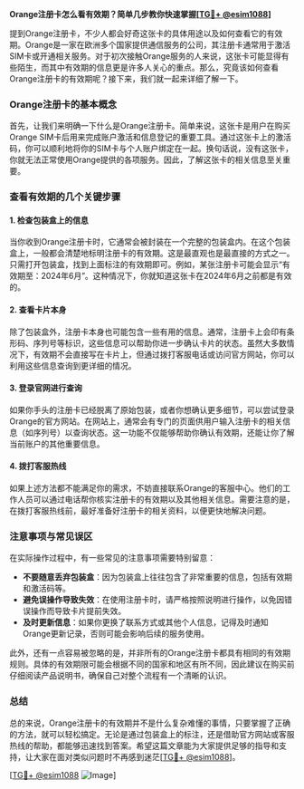 **Orange注册卡怎么看有效期？简单几步教你快速掌握[[TG💪+ @esim1088](https://t.me/s/esim1088)]**

提到Orange注册卡，不少人都会好奇这张卡的具体用途以及如何查看它的有效期。Orange是一家在欧洲多个国家提供通信服务的公司，其注册卡通常用于激活SIM卡或开通相关服务。对于初次接触Orange服务的人来说，这张卡可能显得有些陌生，而其中有效期的信息更是许多人关心的重点。那么，究竟该如何查看Orange注册卡的有效期呢？接下来，我们就一起来详细了解一下。

### Orange注册卡的基本概念

首先，让我们来明确一下什么是Orange注册卡。简单来说，这张卡是用户在购买Orange SIM卡后用来完成账户激活和信息登记的重要工具。通过这张卡上的激活码，你可以顺利地将你的SIM卡与个人账户绑定在一起。换句话说，没有这张卡，你就无法正常使用Orange提供的各项服务。因此，了解这张卡的相关信息至关重要。

### 查看有效期的几个关键步骤

#### 1. **检查包装盒上的信息**
当你收到Orange注册卡时，它通常会被封装在一个完整的包装盒内。在这个包装盒上，一般都会清楚地标明注册卡的有效期。这是最直观也是最直接的方式之一。只需打开包装盒，找到上面标注的有效期即可。例如，某张注册卡可能会显示“有效期至：2024年6月”。这种情况下，你就知道这张卡在2024年6月之前都是有效的。

#### 2. **查看卡片本身**
除了包装盒外，注册卡本身也可能包含一些有用的信息。通常，注册卡上会印有条形码、序列号等标识，这些信息可以帮助你进一步确认卡片的状态。虽然大多数情况下，有效期不会直接写在卡片上，但通过拨打客服电话或访问官方网站，你可以利用这些信息查询到更详细的情况。

#### 3. **登录官网进行查询**
如果你手头的注册卡已经脱离了原始包装，或者你想确认更多细节，可以尝试登录Orange的官方网站。在网站上，通常会有专门的页面供用户输入注册卡的相关信息（如序列号）以查询状态。这一功能不仅能够帮助你确认有效期，还能让你了解当前账户的其他重要信息。

#### 4. **拨打客服热线**
如果上述方法都不能满足你的需求，不妨直接联系Orange的客服中心。他们的工作人员可以通过电话帮你核实注册卡的有效期以及其他相关信息。需要注意的是，在拨打客服热线前，最好准备好注册卡的相关资料，以便更快地解决问题。

### 注意事项与常见误区

在实际操作过程中，有一些常见的注意事项需要特别留意：

- **不要随意丢弃包装盒**：因为包装盒上往往包含了非常重要的信息，包括有效期和激活码等。
- **避免误操作导致失效**：在使用注册卡时，请严格按照说明进行操作，以免因错误操作而导致卡片提前失效。
- **及时更新信息**：如果你更换了联系方式或其他个人信息，记得及时通知Orange更新记录，否则可能会影响后续的服务使用。

此外，还有一点容易被忽略的是，并非所有的Orange注册卡都具有相同的有效期规则。具体的有效期限可能会根据不同的国家和地区有所不同，因此建议在购买前仔细阅读产品说明书，确保自己对整个流程有一个清晰的认识。

### 总结

总的来说，Orange注册卡的有效期并不是什么复杂难懂的事情，只要掌握了正确的方法，就可以轻松搞定。无论是通过包装盒上的标注，还是借助官方网站或客服热线的帮助，都能够迅速找到答案。希望这篇文章能为大家提供足够的指导和支持，让大家在面对类似问题时不再感到迷茫[[TG💪+ @esim1088](https://t.me/s/esim1088)]。

[[TG💪+ @esim1088](https://t.me/s/esim1088) ![Image](https://i.postimg.cc/4NQfJmqS/Snipaste-2025-05-13-00-14-12.png)]